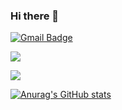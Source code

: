 ### Hi there 👋
 [![Gmail Badge](https://img.shields.io/badge/Gmail-d14836?style=flat-square&logo=Gmail&logoColor=white&link=mailto:snugyun01@gmail.com)](mailto:snugyun01@gmail.com)

<a href="[클릭시 이동할 링크](https://www.instagram.com/gentianaceaen?igshid=OGQ5ZDc2ODk2ZA%3D%3D&utm_source=qr)" target="_blank"><img src="https://img.shields.io/badge/Instagram-E4405F?style=for-the-badge&logo=instagram&logoColor=white"/></a>

<a href="[클릭시 이동할 링크](https://www.instagram.com/gentianaceaen?igshid=OGQ5ZDc2ODk2ZA%3D%3D&utm_source=qr)" target="_blank"><img src="https://img.shields.io/badge/LinkedIn-0077B5?style=for-the-badge&logo=linkedin&logoColor=white"/></a>

[![Anurag's GitHub stats](https://github-readme-stats.vercel.app/api?username=Dobbinci)](https://github.com/anuraghazra/github-readme-stats)


<!--
**Dobbinci/Dobbinci** is a ✨ _special_ ✨ repository because its `README.md` (this file) appears on your GitHub profile.

Here are some ideas to get you started:

- 🔭 I’m currently working on ...
- 🌱 I’m currently learning ...
- 👯 I’m looking to collaborate on ...
- 🤔 I’m looking for help with ...
- 💬 Ask me about ...
- 📫 How to reach me: ...
- 😄 Pronouns: ...
- ⚡ Fun fact: ...
-->
